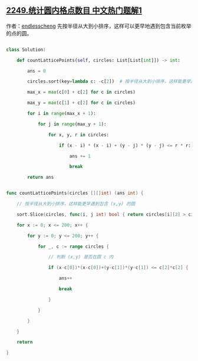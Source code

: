 ## [2249.统计圆内格点数目 中文热门题解1](https://leetcode.cn/problems/count-lattice-points-inside-a-circle/solutions/100000/mei-ju-suo-you-dian-by-endlesscheng-u049)

作者：[endlesscheng](https://leetcode.cn/u/endlesscheng)
先按半径从大到小排序，这样可以更早地遇到包含当前枚举的点的圆。

```python [sol1-Python3]
class Solution:
    def countLatticePoints(self, circles: List[List[int]]) -> int:
        ans = 0
        circles.sort(key=lambda c: -c[2])  # 按半径从大到小排序，这样能更早遇到包含 (i,j) 的圆
        max_x = max(c[0] + c[2] for c in circles)
        max_y = max(c[1] + c[2] for c in circles)
        for i in range(max_x + 1):
            for j in range(max_y + 1):
                for x, y, r in circles:
                    if (x - i) * (x - i) + (y - j) * (y - j) <= r * r:
                        ans += 1
                        break
        return ans
```

```go [sol1-Go]
func countLatticePoints(circles [][]int) (ans int) {
	// 按半径从大到小排序，这样能更早遇到包含 (x,y) 的圆
	sort.Slice(circles, func(i, j int) bool { return circles[i][2] > circles[j][2] })
	for x := 0; x <= 200; x++ {
		for y := 0; y <= 200; y++ {
			for _, c := range circles {
				// 判断 (x,y) 是否在圆 c 内
				if (x-c[0])*(x-c[0])+(y-c[1])*(y-c[1]) <= c[2]*c[2] {
					ans++
					break
				}
			}
		}
	}
	return
}
```